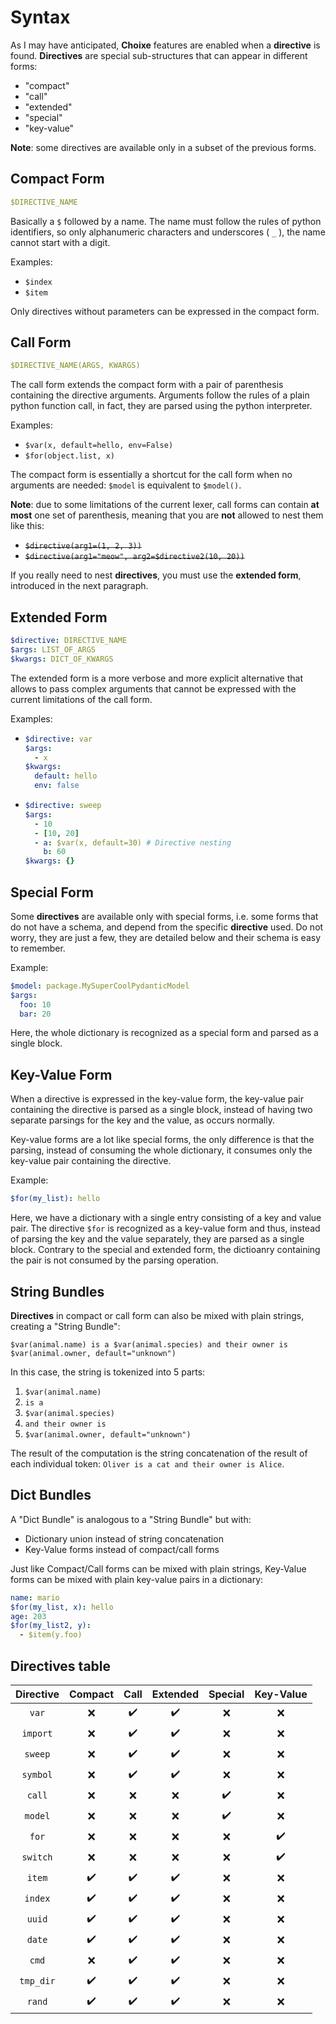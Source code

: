 # Syntax

As I may have anticipated, **Choixe** features are enabled when a **directive** is found. **Directives** are special sub-structures that can appear in different forms:
- "compact"
- "call"
- "extended"
- "special"
- "key-value"

**Note**: some directives are available only in a subset of the previous forms.

## Compact Form

```yaml
$DIRECTIVE_NAME
```

Basically a `$` followed by a name. The name must follow the rules of python identifiers, so only alphanumeric characters and underscores ( `_` ), the name cannot start with a digit.

Examples:
-  `$index`
-  `$item`

Only directives without parameters can be expressed in the compact form.

## Call Form

```yaml
$DIRECTIVE_NAME(ARGS, KWARGS)
```

The call form extends the compact form with a pair of parenthesis containing the directive arguments. Arguments follow the rules of a plain python function call, in fact, they are parsed using the python interpreter.

Examples:
- `$var(x, default=hello, env=False)`
- `$for(object.list, x)`

The compact form is essentially a shortcut for the call form when no arguments are needed: `$model` is equivalent to `$model()`.

**Note**: due to some limitations of the current lexer, call forms can contain **at most** one set of parenthesis, meaning that you are **not** allowed to nest them like this:

- ~~`$directive(arg1=(1, 2, 3))`~~
- ~~`$directive(arg1="meow", arg2=$directive2(10, 20))`~~

If you really need to nest **directives**, you must use the **extended form**, introduced in the next paragraph.

## Extended Form

```yaml
$directive: DIRECTIVE_NAME
$args: LIST_OF_ARGS
$kwargs: DICT_OF_KWARGS
```

The extended form is a more verbose and more explicit alternative that allows to pass complex arguments that cannot be expressed with the current limitations of the call form.

Examples:
- ```yaml
  $directive: var
  $args:
    - x
  $kwargs:
    default: hello
    env: false
  ```
- ```yaml
  $directive: sweep
  $args:
    - 10
    - [10, 20]
    - a: $var(x, default=30) # Directive nesting
      b: 60
  $kwargs: {}
  ```

## Special Form

Some **directives** are available only with special forms, i.e. some forms that do not have a schema, and depend from the specific **directive** used. Do not worry, they are just a few, they are detailed below and their schema is easy to remember.

Example:
```yaml
$model: package.MySuperCoolPydanticModel
$args:
  foo: 10
  bar: 20
```

Here, the whole dictionary is recognized as a special form and parsed as a single block.

## Key-Value Form

When a directive is expressed in the key-value form, the key-value pair containing the directive is parsed as a single block, instead of having two separate parsings for the key and the value, as occurs normally.

Key-value forms are a lot like special forms, the only difference is that the parsing, instead of consuming the whole dictionary, it consumes only the key-value pair containing the directive.

Example:
```yaml
$for(my_list): hello
```

Here, we have a dictionary with a single entry consisting of a key and value pair. The directive `$for` is recognized as a key-value form and thus, instead of parsing the key and the value separately, they are parsed as a single block. Contrary to the special and extended form, the dictioanry containing the pair is not consumed by the parsing operation.

## String Bundles

**Directives** in compact or call form can also be mixed with plain strings, creating a "String Bundle":

`$var(animal.name) is a $var(animal.species) and their owner is $var(animal.owner, default="unknown")`

In this case, the string is tokenized into 5 parts:
1. `$var(animal.name)`
2. ` is a `
3. `$var(animal.species)`
4. ` and their owner is `
5. `$var(animal.owner, default="unknown")`

The result of the computation is the string concatenation of the result of each individual token: `Oliver is a cat and their owner is Alice`.


## Dict Bundles
A "Dict Bundle" is analogous to a "String Bundle" but with:
- Dictionary union instead of string concatenation
- Key-Value forms instead of compact/call forms

Just like Compact/Call forms can be mixed with plain strings, Key-Value forms can be mixed with plain key-value pairs in a dictionary:

```yaml
name: mario
$for(my_list, x): hello
age: 203
$for(my_list2, y):
  - $item(y.foo)
```

## Directives table

| Directive | Compact | Call  | Extended | Special | Key-Value |
| :-------: | :-----: | :---: | :------: | :-----: | :-------: |
|   `var`   |    ❌    |   ✔️   |    ✔️     |    ❌    |     ❌     |
| `import`  |    ❌    |   ✔️   |    ✔️     |    ❌    |     ❌     |
|  `sweep`  |    ❌    |   ✔️   |    ✔️     |    ❌    |     ❌     |
| `symbol`  |    ❌    |   ✔️   |    ✔️     |    ❌    |     ❌     |
|  `call`   |    ❌    |   ❌   |    ❌     |    ✔️    |     ❌     |
|  `model`  |    ❌    |   ❌   |    ❌     |    ✔️    |     ❌     |
|   `for`   |    ❌    |   ❌   |    ❌     |    ❌    |     ✔️     |
| `switch`  |    ❌    |   ❌   |    ❌     |    ❌    |     ✔️     |
|  `item`   |    ✔️    |   ✔️   |    ✔️     |    ❌    |     ❌     |
|  `index`  |    ✔️    |   ✔️   |    ✔️     |    ❌    |     ❌     |
|  `uuid`   |    ✔️    |   ✔️   |    ✔️     |    ❌    |     ❌     |
|  `date`   |    ✔️    |   ✔️   |    ✔️     |    ❌    |     ❌     |
|   `cmd`   |    ❌    |   ✔️   |    ✔️     |    ❌    |     ❌     |
| `tmp_dir` |    ✔️    |   ✔️   |    ✔️     |    ❌    |     ❌     |
|  `rand`   |    ✔️    |   ✔️   |    ✔️     |    ❌    |     ❌     |
